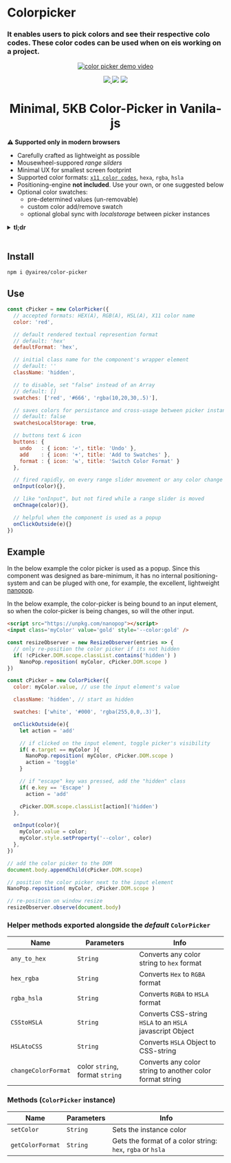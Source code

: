 # Colorpicker

### It enables users to pick colors and see their respective colo codes. These color codes can be used when on eis working on a project.

<p align="center">
  <a href='https://yaireo.github.io/color-picker/'>
    <img src="./demo.apng?sanitize=true" alt="color picker demo video"/>
  </a>
<p>


<p align="center">
  <a href='https://www.npmjs.com/package/@yaireo/color-picker'>
      <img src="https://badgen.net/npm/v/@yaireo/color-picker?color=red" />
  </a>
  <img src="https://badgen.net/bundlephobia/minzip/@yaireo/color-picker?color=green" />
  <img src="https://badgen.net/npm/dw/@yaireo/color-picker?color=blue" />
</p>

<h1 align="center">
  Minimal, 5KB Color-Picker in Vanila-js
</h1>


**⚠️ Supported only in modern browsers**

* Carefully crafted as lightweight as possible
* Mousewheel-suppored *range silders*
* Minimal UX for smallest screen footprint
* Supported color formats: [`x11 color codes`](https://en.wikipedia.org/wiki/X11_color_names),
`hexa`, `rgba`, `hsla`
* Positioning-engine **not included**. Use your own, or one suggested below
* Optional color swatches:
  * pre-determined values (un-removable)
  * custom color add/remove swatch
  * optional global sync with *localstorage* between picker instances


<details>
  <summary><strong>tl;dr</strong></summary>

This color-picker component is basesd on my previous work with highly customizable range input (slider) component: [UI-Range](https://github.com/yairEO/ui-range) and the power of HSLA color format infused into custom CSS properties (variables) to allow as lightweight solution as possible.

I have hand-crafted the color transformation functions to be as lightweight as possible, and kept the UI to
the minimum necessary to provide the user with a better, unified, color-picking experience which I believe is better
than the default `<input type=color>` which looks different across browsers and OS, and does ***not*** alow modifications to a color's *alpha* (opacity) channel.

Since this component is ***only*** the color picker itself, it is up to developers to connect it to a position script,
if they wish to use it as a *popup* when some other thing is clicked on the page. An example of such can be
seen in the demo page and below, on the last section.
</details>

<br>

## Install

    npm i @yaireo/color-picker

## Use

```js
const cPicker = new ColorPicker({
  // accepted formats: HEX(A), RGB(A), HSL(A), X11 color name
  color: 'red',

  // default rendered textual represention format
  // default: 'hex'
  defaultFormat: 'hex',

  // initial class name for the component's wrapper element
  // default: ''
  className: 'hidden',

  // to disable, set "false" instead of an Array
  // default: []
  swatches: ['red', '#666', 'rgba(10,20,30,.5)'],

  // saves colors for persistance and cross-usage between picker instances
  // default: false
  swatchesLocalStorage: true,

  // buttons text & icon
  buttons: {
    undo   : { icon: '↶', title: 'Undo' },
    add    : { icon: '+', title: 'Add to Swatches' },
    format : { icon: '⇆', title: 'Switch Color Format' }
  },

  // fired rapidly, on every range slider movement or any color change
  onInput(color){},

  // like "onInput", but not fired while a range slider is moved
  onChnage(color){},

  // helpful when the component is used as a popup
  onClickOutside(e){}
})
```

## Example

In the below example the color picker is used as a popup.
Since this component was designed as bare-minimum, it has no internal positioning-system
and can be pluged with one, for example, the excellent, lightweight [nanopop](https://github.com/Simonwep/nanopop).

In the below example, the color-picker is being bound to an input element, so when the color-picker
is being changes, so will the other input.

```html
<script src="https://unpkg.com/nanopop"></script>
<input class='myColor' value='gold' style='--color:gold' />
```

```js
const resizeObserver = new ResizeObserver(entries => {
  // only re-position the color picker if its not hidden
  if( !cPicker.DOM.scope.classList.contains('hidden') )
    NanoPop.reposition( myColor, cPicker.DOM.scope )
})

const cPicker = new ColorPicker({
  color: myColor.value, // use the input element's value

  className: 'hidden', // start as hidden

  swatches: ['white', '#000', 'rgba(255,0,0,.3)'],

  onClickOutside(e){
    let action = 'add'

    // if clicked on the input element, toggle picker's visibility
    if( e.target == myColor ){
      NanoPop.reposition( myColor, cPicker.DOM.scope )
      action = 'toggle'
    }

    // if "escape" key was pressed, add the "hidden" class
    if( e.key == 'Escape' )
      action = 'add'

    cPicker.DOM.scope.classList[action]('hidden')
  },

  onInput(color){
    myColor.value = color;
    myColor.style.setProperty('--color', color)
  },
})

// add the color picker to the DOM
document.body.appendChild(cPicker.DOM.scope)

// position the color picker next to the input element
NanoPop.reposition( myColor, cPicker.DOM.scope )

// re-position on window resize
resizeObserver.observe(document.body)
```

### Helper methods exported alongside the *default* `ColorPicker`


| Name                | Parameters                      | Info                                                                                                               |
|---------------------|---------------------------------|-------------------------------------------------------------------------------------|
| `any_to_hex`        | `String`                        | Converts any color string to `hex` format
| `hex_rgba`          | `String`                        | Converts `Hex` to `RGBA` format
| `rgba_hsla`         | `String`                        | Converts `RGBA` to `HSLA` format
| `CSStoHSLA`         | `String`                        | Converts CSS-string `HSLA` to an `HSLA` javascript Object
| `HSLAtoCSS`         | `String`                        | Converts `HSLA` Object to CSS-string
| `changeColorFormat` | color `string`, format `string` | Converts any color string to another color format string


### Methods (`ColorPicker` instance)

| Name             | Parameters                                                                                                                                                                                                                                                                                                  | Info                                                                                                               |
|------------------|-----------------------|-------------------------------------------------------------------------------|
| `setColor`       | `String`              | Sets the instance color
| `getColorFormat` | `String`              | Gets the format of a color string: `hex`, `rgba` or `hsla`

